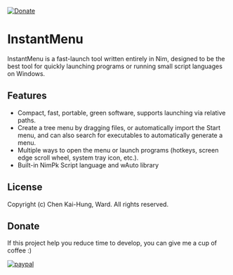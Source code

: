 [![Donate](https://img.shields.io/badge/Donate-PayPal-green.svg)](https://paypal.me/khchen0915?country.x=TW&locale.x=zh_TW)

# InstantMenu
InstantMenu is a fast-launch tool written entirely in Nim, designed to be the best tool for quickly launching programs or running small script languages on Windows.

## Features
* Compact, fast, portable, green software, supports launching via relative paths.
* Create a tree menu by dragging files, or automatically import the Start menu, and can also search for executables to automatically generate a menu.
* Multiple ways to open the menu or launch programs (hotkeys, screen edge scroll wheel, system tray icon, etc.).
* Built-in NimPk Script language and wAuto library

## License
Copyright (c) Chen Kai-Hung, Ward. All rights reserved.

## Donate
If this project help you reduce time to develop, you can give me a cup of coffee :)

[![paypal](https://www.paypalobjects.com/en_US/i/btn/btn_donateCC_LG.gif)](https://paypal.me/khchen0915?country.x=TW&locale.x=zh_TW)
